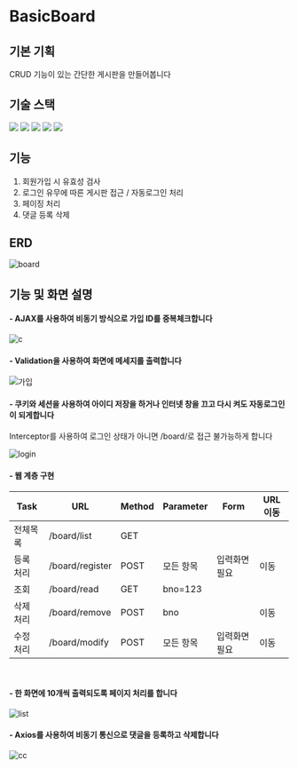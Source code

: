 # BasicBoard
## 기본 기획
CRUD 기능이 있는 간단한 게시판을 만들어봅니다
## 기술 스택
<img src="https://img.shields.io/badge/Spring-6DB33F?style=for-the-badge&logo=Spring&logoColor=white"> <img src="https://img.shields.io/badge/Axios-5A29E4?style=for-the-badge&logo=Axios&logoColor=white"> <img src="https://img.shields.io/badge/JavaScript-F7DF1E?style=for-the-badge&logo=JavaScript&logoColor=white"> <img src="https://img.shields.io/badge/Bootstrap-7952B3?style=for-the-badge&logo=Bootstrapt&logoColor=white"> <img src="https://img.shields.io/badge/MySQL-4479A1?style=for-the-badge&logo=MySQL&logoColor=white">

## 기능
1. 회원가입 시 유효성 검사
2. 로그인 유무에 따른 게시판 접근 / 자동로그인 처리
3. 페이징 처리
4. 댓글 등록 삭제
## ERD
![board](https://user-images.githubusercontent.com/113006963/205523870-1bfb0f5d-d38d-4da6-b95e-e6fa6684134f.JPG)
## 기능 및 화면 설명
#### - AJAX를 사용하여 비동기 방식으로 가입 ID를 중복체크합니다
![c](https://user-images.githubusercontent.com/113006963/205578943-c38a9ee9-e74c-481a-944a-0f32c0d4af25.jpg) 
#### - Validation을 사용하여 화면에 메세지를 출력합니다

![가입](https://user-images.githubusercontent.com/113006963/205580395-d63903fb-5920-4d8a-8fa3-2a0b049de172.JPG)

#### - 쿠키와 세션을 사용하여 아이디 저장을 하거나 인터넷 창을 끄고 다시 켜도 **자동로그인**이 되게합니다<br>
Interceptor를 사용하여 로그인 상태가 아니면 /board/로 접근 불가능하게 합니다

![login](https://user-images.githubusercontent.com/113006963/205580984-75a8ed02-2eb8-4d1b-a99f-9e0fcf2fabaf.JPG)

#### - 웹 계층 구현

|Task|URL|Method|Parameter|Form|URL 이동
|------|---|---|---|---|---|
|전체목록|/board/list|GET|
|등록 처리|/board/register|POST|모든 항목|입력화면 필요|이동
|조회|/board/read|GET|bno=123|
|삭제 처리|/board/remove|POST|bno||이동
|수정 처리|/board/modify|POST|모든 항목|입력화면 필요|이동
<br>

#### - 한 화면에 10개씩 출력되도록 페이지 처리를 합니다

![list](https://user-images.githubusercontent.com/113006963/205585611-b0db7d8d-f117-4e90-a441-9c006755e8d1.JPG)
<br>

#### - Axios를 사용하여 비동기 통신으로 댓글을 등록하고 삭제합니다

![cc](https://user-images.githubusercontent.com/113006963/205587759-9c6e2082-83bd-4e38-8d7b-3c76c74d7f7c.jpg)
